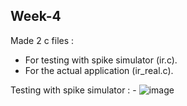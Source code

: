 ## Week-4
Made 2 c files :
   - For testing with spike simulator (ir.c).
   - For the actual application (ir_real.c).
      
   


Testing with spike simulator : 
    - ![image](https://github.com/VamsiKaparthi/riscv-hdp/assets/89274263/1c09c06b-d611-4d1d-9c77-6925ebcbdec8)



